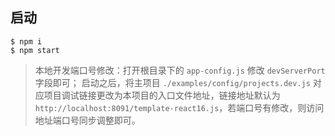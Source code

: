 ## 启动

```
$ npm i
$ npm start
```

> 本地开发端口号修改：打开根目录下的 `app-config.js` 修改 `devServerPort` 字段即可；
> 启动之后，将主项目 `./examples/config/projects.dev.js` 对应项目调试链接更改为本项目的入口文件地址，链接地址默认为 `http://localhost:8091/template-react16.js`，若端口号有修改，则访问地址端口号同步调整即可。

